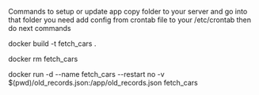 Commands to setup or update app 
copy folder to your server and go into that folder
you need add config from crontab file to your /etc/crontab
then do next commands

docker build -t fetch_cars .

docker rm fetch_cars

docker run -d --name fetch_cars --restart no -v $(pwd)/old_records.json:/app/old_records.json fetch_cars

